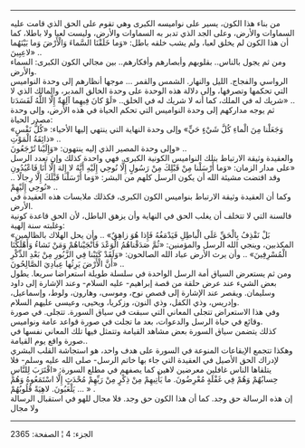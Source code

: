 ------------------------------------------------------------------------

من بناء هذا الكون، يسير على نواميسه الكبرى وهي تقوم على الحق الذي قامت
عليه السماوات والأرض، وعلى الجد الذي تدبر به السماوات والأرض، وليست لعبا
ولا باطلا، كما أن هذا الكون لم يخلق لعبا، ولم يشب خلقه باطل: «وَما خَلَقْنَا
السَّماءَ وَالْأَرْضَ وَما بَيْنَهُما لاعِبِينَ» ..  
ومن ثم يجول بالناس.. بقلوبهم وأبصارهم وأفكارهم.. بين مجالي الكون الكبرى:
السماء والأرض.  
الرواسي والفجاج. الليل والنهار. الشمس والقمر ... موجها أنظارهم إلى وحدة
النواميس التي تحكمها وتصرفها، وإلى دلالة هذه الوحدة على وحدة الخالق
المدبر، والمالك الذي لا شريك له في الملك، كما أنه لا شريك له في الخلق..
«لَوْ كانَ فِيهِما آلِهَةٌ إِلَّا اللَّهُ لَفَسَدَتا» ..  
ثم يوجه مداركهم إلى وحدة النواميس التي تحكم الحياة في هذه الأرض، وإلى
وحدة مصدر الحياة:  
«وَجَعَلْنا مِنَ الْماءِ كُلَّ شَيْءٍ حَيٍّ» وإلى وحدة النهاية التي ينتهي إليها الأحياء:
«كُلُّ نَفْسٍ ذائِقَةُ الْمَوْتِ» ..  
وإلى وحدة المصير الذي إليه ينتهون: «وَإِلَيْنا تُرْجَعُونَ» ..  
والعقيدة وثيقة الارتباط بتلك النواميس الكونية الكبرى. فهي واحدة كذلك وإن
تعدد الرسل على مدار الزمان: «وَما أَرْسَلْنا مِنْ قَبْلِكَ مِنْ رَسُولٍ إِلَّا نُوحِي إِلَيْهِ
أَنَّهُ لا إِلهَ إِلَّا أَنَا فَاعْبُدُونِ»  
.. وقد اقتضت مشيئة الله أن يكون الرسل كلهم من البشر: «وَما أَرْسَلْنا قَبْلَكَ
إِلَّا رِجالًا نُوحِي إِلَيْهِمْ» ..  
وكما أن العقيدة وثيقة الارتباط بنواميس الكون الكبرى، فكذلك ملابسات هذه
العقيدة في الأرض.  
فالسنة التي لا تتخلف أن يغلب الحق في النهاية وأن يزهق الباطل، لأن الحق
قاعدة كونية وغلبته سنة إلهية:  
«بَلْ نَقْذِفُ بِالْحَقِّ عَلَى الْباطِلِ فَيَدْمَغُهُ فَإِذا هُوَ زاهِقٌ» .. وأن يحل الهلاك
بالظالمين المكذبين، وينجي الله الرسل والمؤمنين: «ثُمَّ صَدَقْناهُمُ الْوَعْدَ
فَأَنْجَيْناهُمْ وَمَنْ نَشاءُ وَأَهْلَكْنَا الْمُسْرِفِينَ» .. وأن يرث الأرض عباد الله
الصالحون: «وَلَقَدْ كَتَبْنا فِي الزَّبُورِ مِنْ بَعْدِ الذِّكْرِ أَنَّ الْأَرْضَ يَرِثُها عِبادِيَ
الصَّالِحُونَ» ..  
ومن ثم يستعرض السياق أمة الرسل الواحدة في سلسلة طويلة استعراضا سريعا.
يطول بعض الشيء عند عرض حلقة من قصة إبراهيم- عليه السلام- وعند الإشارة
إلى داود وسليمان. ويقصر عند الإشارة إلى قصص نوح، وموسى، وهارون، ولوط،
وإسماعيل، وإدريس، وذي الكفل، وذي النون، وزكريا، ويحيى، وعيسى عليهم
السلام.  
وفي هذا الاستعراض تتجلى المعاني التي سبقت في سياق السورة. تتجلى. في صورة
وقائع في حياة الرسل والدعوات، بعد ما تجلت في صورة قواعد عامة ونواميس.  
كذلك يتضمن سياق السورة بعض مشاهد القيامة وتتمثل فيها تلك المعاني نفسها
في صورة واقع يوم القيامة..  
وهكذا تتجمع الإيقاعات المنوعة في السورة على هدف واحد، هو استجاشة القلب
البشري لإدراك الحق الأصيل في العقيدة التي جاء بها خاتم الرسل- صلى الله
عليه وسلم- فلا يتلقاها الناس غافلين معرضين لاهين كما يصفهم في مطلع
السورة: «اقْتَرَبَ لِلنَّاسِ حِسابُهُمْ وَهُمْ فِي غَفْلَةٍ مُعْرِضُونَ. ما يَأْتِيهِمْ مِنْ ذِكْرٍ مِنْ رَبِّهِمْ
مُحْدَثٍ إِلَّا اسْتَمَعُوهُ وَهُمْ يَلْعَبُونَ. لاهِيَةً قُلُوبُهُمْ ... » .  
إن هذه الرسالة حق وجد. كما أن هذا الكون حق وجد. فلا مجال للهو في استقبال
الرسالة ولا مجال

------------------------------------------------------------------------

الجزء: 4 ¦ الصفحة: 2365
